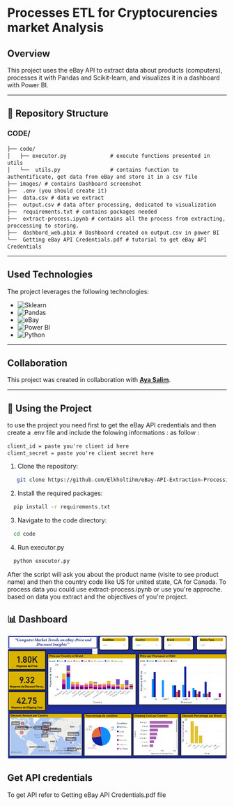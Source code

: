 # Processes ETL for Cryptocurencies market Analysis

## Overview
This project uses the eBay API to extract data about products (computers), processes it with Pandas and Scikit-learn, and visualizes it in a dashboard with Power BI.

---

## 📂 Repository Structure

### CODE/
```  
├── code/  
│   ├── executor.py              # execute functions presented in utils 
│   └──  utils.py                # contains function to authentificate, get data from eBay and store it in a csv file
├── images/ # contains Dashboard screenshot
├──  .env (you should create it)
├──  data.csv # data we extract
├──  output.csv # data after processing, dedicated to visualization
├──  requirements.txt # contains packages needed
├──  extract-process.ipynb # contains all the process from extracting, proccessing to storing.
├──  dashbord_web.pbix # Dashboard created on output.csv in power BI
└──  Getting eBay API Credentials.pdf # tutorial to get eBay API Credentials

```

---

## Used Technologies
The project leverages the following technologies:
- ![Sklearn](https://img.shields.io/badge/Scikit--learn-F7931E?logo=scikit-learn&logoColor=white&style=flat-square)
- ![Pandas](https://img.shields.io/badge/Pandas-150458?logo=pandas&logoColor=white&style=flat-square)
- ![eBay](https://img.shields.io/badge/eBay-E53238?logo=ebay&logoColor=white&style=flat-square)
- ![Power BI](https://img.shields.io/badge/Power%20BI-F2C811?logo=powerbi&logoColor=black&style=flat-square)
- ![Python](https://img.shields.io/badge/Python-3776AB?logo=python&logoColor=white&style=flat-square)

---

## Collaboration
This project was created in collaboration with **[Aya Salim](https://github.com/Salim-aya)**.

---
## 🚀 Using the Project
to use the project you need first to get the eBay API credentials and then create a .env file and include the folowing informations : 
as follow : 

```  
client_id = paste you're client id here 
client_secret = paste you're client secret here 

```
1. Clone the repository:
```bash
   git clone https://github.com/Elkholtihm/eBay-API-Extraction-Processing-Visualization.git
```

2. Install the required packages:
```bash
  pip install -r requirements.txt
```

3. Navigate to the code directory:
```bash
  cd code
```
4. Run executor.py 
```bash
  python executor.py
```
After the script will ask you about the product name (visite to see product name) and then the country code like US for united state, CA for Canada.
To process data you could use extract-process.ipynb or use you're approche. based on data you extract and the objectives of you're project.
## 📊 Dashboard
![Architecture](images/Dash.png)
## Get API credentials
To get API refer to Getting eBay API Credentials.pdf file